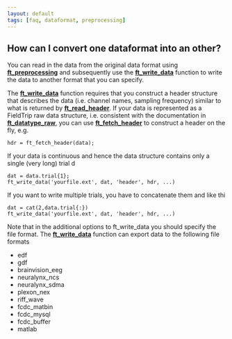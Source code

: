 ```yaml
---
layout: default
tags: [faq, dataformat, preprocessing]
---
```


## How can I convert one dataformat into an other?

You can read in the data from the original data format using **[ft_preprocessing](/reference/ft_preprocessing.html)** and subsequently use the **[ft_write_data](/reference/ft_write_data)** function to write the data to another  format that you can specify.

The **[ft_write_data](/reference/ft_write_data)** function requires that you construct a header structure that describes the data (i.e. channel names, sampling frequency) similar to what is returned by **[ft_read_header](/reference/ft_read_header.html)**. If your data is represented as a FieldTrip raw data structure, i.e. consistent with the documentation in **[ft_datatype_raw](/reference/ft_datatype_raw.html)**, you can use **[ft_fetch_header](/reference/ft_fetch_header)** to construct a header on the fly, e.g.

    hdr = ft_fetch_header(data);

If your data is continuous and hence the data structure contains only a single (very long) trial d

    dat = data.trial{1};
    ft_write_data('yourfile.ext', dat, 'header', hdr, ...)

If you want to write multiple trials, you have to concatenate them and like thi

    dat = cat(2,data.trial{:})
    ft_write_data('yourfile.ext', dat, 'header', hdr, ...)

Note that in the additional options to ft_write_data you should specify the file format. The **[ft_write_data](/reference/ft_write_data.html)** function can export data to the following file formats

*  edf
*  gdf
*  brainvision_eeg
*  neuralynx_ncs
*  neuralynx_sdma
*  plexon_nex
*  riff_wave
*  fcdc_matbin
*  fcdc_mysql
*  fcdc_buffer
*  matlab  
